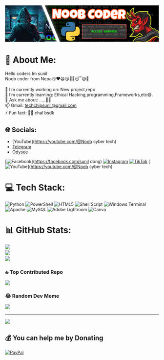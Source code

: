 ![logo](https://github.com/prince4you/prince4you/blob/main/Picsart_24-04-09_10-57-12-056.jpg)

# 💫 About Me:
Hello coders Im sunil<br>Noob coder from Nepal🙄❤😁😘🤔🙂😴😅🤔<br><br>🔭 I’m currently working on: New project,repo<br>🌱 I’m currently learning: Ethical Hacking,programming,Frameworks,etc😅.<br>💬 Ask me about: .....🤔🤔<br>📫 Gmail: techchipsunil@gmail.com<br>⚡ Fun fact: 🤔😅 chal bsdk

## 🌐 Socials:
* [YouTube](https://youtube.com/@Noob cyber tech)
* [Telegram](https://t.me/+_74ddKXhXJE1ZjZl)
* [Odysee](https://odysee.com/@alienkrishn)

[![Facebook](https://img.shields.io/badge/Facebook-%231877F2.svg?logo=Facebook&logoColor=white)](https://facebook.com/sunil dong) [![Instagram](https://img.shields.io/badge/Instagram-%23E4405F.svg?logo=Instagram&logoColor=white)](https://instagram.com/Annon4you) [![TikTok](https://img.shields.io/badge/TikTok-%23000000.svg?logo=TikTok&logoColor=white)](https://tiktok.com/@Annon4you) [![YouTube](https://img.shields.io/badge/YouTube-%23FF0000.svg?logo=YouTube&logoColor=white)](https://youtube.com/@Noob cyber tech) 

# 💻 Tech Stack:
![Python](https://img.shields.io/badge/python-3670A0?style=for-the-badge&logo=python&logoColor=ffdd54) ![PowerShell](https://img.shields.io/badge/PowerShell-%235391FE.svg?style=for-the-badge&logo=powershell&logoColor=white) ![HTML5](https://img.shields.io/badge/html5-%23E34F26.svg?style=for-the-badge&logo=html5&logoColor=white) ![Shell Script](https://img.shields.io/badge/shell_script-%23121011.svg?style=for-the-badge&logo=gnu-bash&logoColor=white) ![Windows Terminal](https://img.shields.io/badge/Windows%20Terminal-%234D4D4D.svg?style=for-the-badge&logo=windows-terminal&logoColor=white) ![Apache](https://img.shields.io/badge/apache-%23D42029.svg?style=for-the-badge&logo=apache&logoColor=white) ![MySQL](https://img.shields.io/badge/mysql-%2300000f.svg?style=for-the-badge&logo=mysql&logoColor=white) ![Adobe Lightroom](https://img.shields.io/badge/Adobe%20Lightroom-31A8FF.svg?style=for-the-badge&logo=Adobe%20Lightroom&logoColor=white) ![Canva](https://img.shields.io/badge/Canva-%2300C4CC.svg?style=for-the-badge&logo=Canva&logoColor=white)
# 📊 GitHub Stats:
![](https://github-readme-stats.vercel.app/api?username=Prince4you&theme=radical&hide_border=false&include_all_commits=false&count_private=true)<br/>
![](https://github-readme-streak-stats.herokuapp.com/?user=Prince4you&theme=radical&hide_border=false)<br/>
![](https://github-readme-stats.vercel.app/api/top-langs/?username=Prince4you&theme=radical&hide_border=false&include_all_commits=false&count_private=true&layout=compact)

### 🔝 Top Contributed Repo
![](https://github-contributor-stats.vercel.app/api?username=Prince4you&limit=5&theme=radical&combine_all_yearly_contributions=true)

### 😂 Random Dev Meme
<img src='https://randommeme-five.vercel.app/' style="height: 400px;"/>

---
[![](https://visitcount.itsvg.in/api?id=Prince4you&icon=0&color=0)](https://visitcount.itsvg.in)

  ## 💰 You can help me by Donating
  [![PayPal](https://img.shields.io/badge/PayPal-00457C?style=for-the-badge&logo=paypal&logoColor=white)](https://paypal.me/Annon4you) 

  
<!-- Proudly created with GPRM ( https://gprm.itsvg.in ) -->
